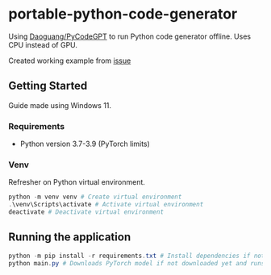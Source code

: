# portable-python-code-generator

Using [Daoguang/PyCodeGPT](https://github.com/microsoft/PyCodeGPT) to run Python code generator offline. Uses CPU instead of GPU.

Created working example from [issue](https://github.com/microsoft/PyCodeGPT/issues/8)

## Getting Started

Guide made using Windows 11.

### Requirements

- Python version 3.7-3.9 (PyTorch limits)

### Venv

Refresher on Python virtual environment.

```powershell
python -m venv venv # Create virtual environment
.\venv\Scripts\activate # Activate virtual environment
deactivate # Deactivate virtual environment
```

## Running the application

```powershell
python -m pip install -r requirements.txt # Install dependencies if not installed yet
python main.py # Downloads PyTorch model if not downloaded yet and runs the app/script
```
